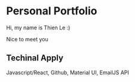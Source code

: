 # Personal Portfolio
Hi, my name is Thien Le :)

Nice to meet you

## Techinal Apply
Javascript/React, Github, Material UI, EmailJS API
